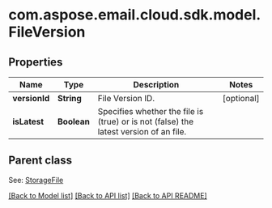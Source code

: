
# com.aspose.email.cloud.sdk.model.FileVersion
## Properties
Name | Type | Description | Notes
------------ | ------------- | ------------- | -------------
**versionId** | **String** | File Version ID. |  [optional]
**isLatest** | **Boolean** | Specifies whether the file is (true) or is not (false) the latest version of an file. | 


## Parent class

See: [StorageFile](StorageFile.md)

[[Back to Model list]](README.md#documentation-for-models) [[Back to API list]](README.md#documentation-for-api-endpoints) [[Back to API README]](README.md)

